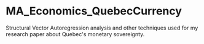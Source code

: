 # MA_Economics_QuebecCurrency
Structural Vector Autoregression analysis and other techniques used for my research paper about Quebec's monetary sovereignty.
